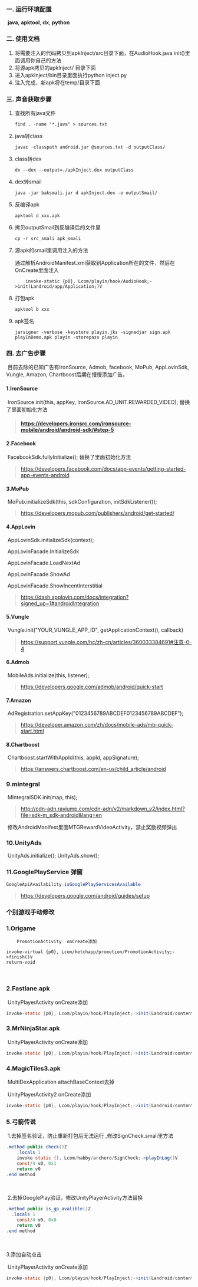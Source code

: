 ### 一. 运行环境配置

​    **java**, **apktool**, **dx**, **python**

### 二. 使用文档

1. 将需要注入的代码拷贝到apkInject/src目录下面，在AudioHook.java init()里面调用你自己的方法
2. 将源apk拷贝的apkInject/ 目录下面
3. 进入apkInject/bin目录里面执行python inject.py
4. 注入完成，新apk将在temp/目录下面

### 三. 声音获取步骤

1. 查找所有java文件

   `find . -name "*.java" > sources.txt`

2. java转class

   `javac -classpath android.jar @sources.txt -d outputClass/`

3. class转dex

   `dx --dex --output=./apkInject.dex outputClass`

4. dex转smail

   `java -jar baksmali.jar d apkInject.dex -o outputSmail/`

5. 反编译apk

   `apktool d xxx.apk`

6. 拷贝outputSmail到反编译后的文件里

   `cp -r src_smali apk_smali`

7. 源apk的smail里调用注入的方法

   通过解析AndroidManifest.xml获取到Application所在的文件，然后在OnCreate里面注入 

   ```
       invoke-static {p0}, Lcom/playin/hook/AudioHook;->init(Landroid/app/Application;)V
   ```

8. 打包apk 

   `apktool b xxx`

9. apk签名

   `jarsigner -verbose -keystore playin.jks -signedjar sign.apk playInDemo.apk playin -storepass playin`

### 四. 去广告步骤

​	目前去除的已知广告有IronSource, Admob, facebook, MoPub, AppLovinSdk, Vungle, Amazon, Chartboost后期在慢慢添加广告。

#### 	1.IronSource

​		IronSource.init(this, appKey, IronSource.AD_UNIT.REWARDED_VIDEO); 替换了里面初始化方法

> #### https://developers.ironsrc.com/ironsource-mobile/android/android-sdk/#step-5

#### 	2.Facebook

​		FacebookSdk.fullyInitialize(); 替换了里面初始化方法

> https://developers.facebook.com/docs/app-events/getting-started-app-events-android

#### 	3.MoPub

​		MoPub.initializeSdk(this, sdkConfiguration, initSdkListener());

> https://developers.mopub.com/publishers/android/get-started/

#### 	4.AppLovin

​		AppLovinSdk.initializeSdk(context);

​		AppLovinFacade.InitializeSdk

​		AppLovinFacade.LoadNextAd

​		AppLovinFacade.ShowAd	

​		AppLovinFacade.ShowIncentInterstitial		

> https://dash.applovin.com/docs/integration?signed_up=1#androidIntegration

#### 	5.Vungle

​		Vungle.init("YOUR_VUNGLE_APP_ID", getApplicationContext(), callback)

> https://support.vungle.com/hc/zh-cn/articles/360033384691#注意-0-4

#### 	6.Admob

​		MobileAds.initialize(this, listener);

> https://developers.google.com/admob/android/quick-start

#### 	7.Amazon

​		AdRegistration.setAppKey("0123456789ABCDEF0123456789ABCDEF");

> https://developer.amazon.com/zh/docs/mobile-ads/mb-quick-start.html

#### 	8.Chartboost

​		Chartboost.startWithAppId(this, appId, appSignature);

> https://answers.chartboost.com/en-us/child_article/android

### 	9.mintegral

​		MIntegralSDK.init(map, this);

> http://cdn-adn.rayjump.com/cdn-adn/v2/markdown_v2/index.html?file=sdk-m_sdk-android&lang=en

​		修改AndroidManifest里面MTGRewardVideoActivity，禁止奖励视频弹出

### 	10.UnityAds

​		UnityAds.initialize(); UnityAds.show(); 



### 11.GooglePlayService 弹窗

```java
GoogleApiAvailability.isGooglePlayServicesAvailable
```

> https://developers.google.com/android/guides/setup



###  个别游戏手动修改

###  	1.Origame

 		PromotionActivity  onCreate添加

```
invoke-virtual {p0}, Lcom/ketchapp/promotion/PromotionActivity;->finish()V
return-void
```

​		

### 2.Fastlane.apk

​		UnityPlayerActivity onCreate添加

```java
invoke-static {p0}, Lcom/playin/hook/PlayInject;->init(Landroid/content/Context;)V
```



### 3.MrNinjaStar.apk

​		UnityPlayerActivity onCreate添加

```java
invoke-static {p0}, Lcom/playin/hook/PlayInject;->init(Landroid/content/Context;)V
```

### 4.MagicTiles3.apk

​		MultiDexApplication attachBaseContext去掉

​		UnityPlayerActivity2 onCreate添加

```java
invoke-static {p0}, Lcom/playin/hook/PlayInject;->init(Landroid/content/Context;)V
```



### 5.弓箭传说

​		1.去掉签名验证，防止重新打包后无法运行 ,修改SignCheck.smali里方法

```java
.method public check()Z
    .locals 1
    invoke-static {}, Lcom/habby/archero/SignCheck;->playInLog()V
    const/4 v0, 0x1
    return v0
.end method
```

​		

​		2.去掉GooglePlay验证，修改UnityPlayerActivity方法替换

```java
.method public is_gp_avalible()Z
  .locals 1
	const/4 v0, 0x0
	return v0
.end method
```

​	 

  3.添加自动点击

​		UnityPlayerActivity onCreate添加

```java
invoke-static {p0}, Lcom/playin/hook/PlayInject;->init(Landroid/content/Context;)V
```



